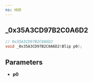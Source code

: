 ```yaml
---
ns: HUD
---
```

## _0x35A3CD97B2C0A6D2

```c
// 0x35A3CD97B2C0A6D2
void _0x35A3CD97B2C0A6D2(Blip p0);
```



## Parameters
* **p0**

